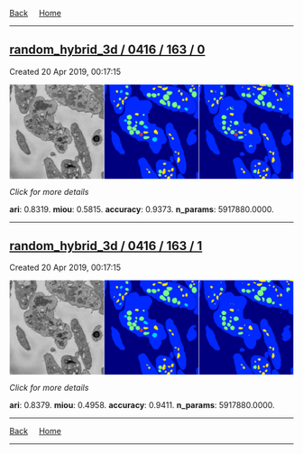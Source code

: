 
[Back](..)&nbsp;&nbsp;&nbsp;&nbsp;&nbsp;[Home](https://leapmanlab.github.io/snapshots)

---

<div class="summary"><a href="0"><h2>random_hybrid_3d / 0416 / 163 / 0</h2></a><p>Created 20 Apr 2019, 00:17:15
</p><a href="0"><img src="0/media/summary.png" align="center"></a><p>
<i>Click for more details</i>
</p></div>

**ari**: 0.8319. **miou**: 0.5815. **accuracy**: 0.9373. **n_params**: 5917880.0000. 

---

<div class="summary"><a href="1"><h2>random_hybrid_3d / 0416 / 163 / 1</h2></a><p>Created 20 Apr 2019, 00:17:15
</p><a href="1"><img src="1/media/summary.png" align="center"></a><p>
<i>Click for more details</i>
</p></div>

**ari**: 0.8379. **miou**: 0.4958. **accuracy**: 0.9411. **n_params**: 5917880.0000. 

---

[Back](..)&nbsp;&nbsp;&nbsp;&nbsp;&nbsp;[Home](https://leapmanlab.github.io/snapshots)

---